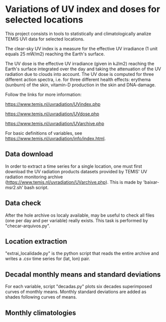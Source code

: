 # Variations of UV index and doses for selected locations

This project consists in tools to statistically and climatologically analize TEMIS UVI data for selected locations. 

The clear-sky UV index is a measure for the effective UV irradiance (1 unit equals 25 mW/m2) reaching the Earth's surface.

The UV dose is the effective UV irradiance (given in kJ/m2) reaching the Earth's surface integrated over the day and taking the attenuation of the UV radiation due to clouds into account. The UV dose is computed for three different action spectra, i.e. for three different health effects: erythema (sunburn) of the skin, vitamin-D production in the skin and DNA-damage. 

Follow the links for more information:

https://www.temis.nl/uvradiation/UVindex.php

https://www.temis.nl/uvradiation/UVdose.php

https://www.temis.nl/uvradiation/UVarchive.php

For basic definitions of variables, see https://www.temis.nl/uvradiation/info/index.html.

## Data download

In order to extract a time series for a single location, one must first download the UV radiation products datasets provided by TEMIS' UV radiation monitoring archive (https://www.temis.nl/uvradiation/UVarchive.php). This is made by 'baixar-msr2.sh' bash script.

## Data check

After the hole archive os localy available, may be useful to check all files (one per day and per variable) really exists. This task is performed by "checar-arquivos.py".

## Location extraction

"extrai_localidade.py" is the python script that reads the entire archive and writes a .csv time series for (lat, lon) pair. 

## Decadal monthly means and standard deviations

For each variable, script "decadas.py" plots six decades superimposed curves of monthly means. Monthly standard deviations are added as shades following curves of means. 

## Monthly climatologies